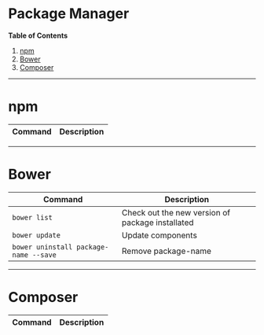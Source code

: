 # Package Manager
**Table of Contents**

1. [npm](#npm)
2. [Bower](#bower)
3. [Composer](#composer)

---

# npm

| Command | Description |
| --------- | ------- |

---

# Bower
| Command | Description |
| --------- | ------- |
|  `bower list` |  Check out the new version of package installated |
|  `bower update` | Update components |
|  `bower uninstall package-name --save` |  Remove package-name |


---

# Composer

| Command | Description |
| --------- | ------- |
